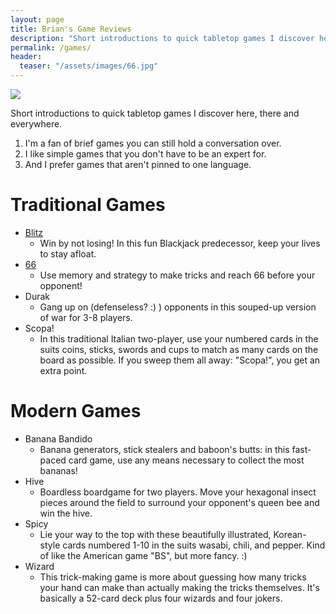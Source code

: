 ```yaml
---
layout: page
title: Brian's Game Reviews
description: "Short introductions to quick tabletop games I discover here, there and everywhere."
permalink: /games/
header:
  teaser: "/assets/images/66.jpg"
---
```


<a href="https://boardgamegeek.com/user/Brianingermany"><img src="https://boardgamegeek.com/jswidget.php?username=Brianingermany&numitems=6&header=1&text=none&images=medium&show=random&imagesonly=1&imagepos=right&inline=1&domains%5B%5D=boardgame&imagewidget=1" border="0"/></a>

Short introductions to quick tabletop games I discover here, there and everywhere. 
1. I'm a fan of brief games you can still hold a conversation over.
2. I like simple games that you don't have to be an expert for.
3. And I prefer games that aren't pinned to one language.
# Traditional Games

- [Blitz](https://thejunkyard.cc/2022/10/09/blitz_cardgame.html)
  - Win by not losing! In this fun Blackjack predecessor, keep your lives to stay afloat. 
- [66](https://thejunkyard.cc/2022/10/09/sixty-six_cardgame.html)
  - Use memory and strategy to make tricks and reach 66 before your opponent! 
- Durak
  - Gang up on (defenseless? :) ) opponents in this souped-up version of war for 3-8 players.
- Scopa!
  - In this traditional Italian two-player, use your numbered cards in the suits coins, sticks, swords and cups to match as many cards on the board as possible. If you sweep them all away: "Scopa!", you get an extra point.

# Modern Games
- Banana Bandido
  - Banana generators, stick stealers and baboon's butts: in this fast-paced card game, use any means necessary to collect the most bananas!
- Hive
  - Boardless boardgame for two players. Move your hexagonal insect pieces around the field to surround your opponent's queen bee and win the hive.
- Spicy
  - Lie your way to the top with these beautifully illustrated, Korean-style cards numbered 1-10 in the suits wasabi, chili, and pepper. Kind of like the American game "BS", but more fancy. :)
- Wizard
  - This trick-making game is more about guessing how many tricks your hand can make than actually making the tricks themselves. It's basically a 52-card deck plus four wizards and four jokers.
